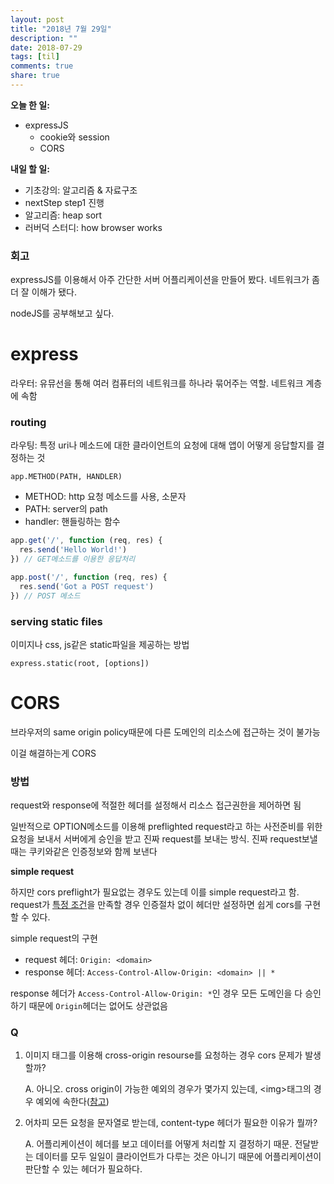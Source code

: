 ```yaml
---
layout: post
title: "2018년 7월 29일"
description: ""
date: 2018-07-29
tags: [til]
comments: true
share: true
---
```


**오늘 한 일:**

* expressJS
  * cookie와 session
  * CORS

**내일 할 일:**

* 기초강의: 알고리즘 & 자료구조
* nextStep step1 진행
* 알고리즘: heap sort
* 러버덕 스터디: how browser works

### 회고

expressJS를 이용해서 아주 간단한 서버 어플리케이션을 만들어 봤다. 네트워크가 좀 더 잘 이해가 됐다.

nodeJS를 공부해보고 싶다.

# express

라우터: 유뮤선을 통해 여러 컴퓨터의 네트워크를 하나라 묶어주는 역할. 네트워크 계층에 속함

### routing

라우팅: 특정 uri나 메소드에 대한 클라이언트의 요청에 대해 앱이 어떻게 응답할지를 결정하는 것

```
app.METHOD(PATH, HANDLER)
```

* METHOD: http 요청 메소드를 사용, 소문자
* PATH: server의 path
* handler: 핸들링하는 함수

```javascript
app.get('/', function (req, res) {
  res.send('Hello World!')
}) // GET메소드를 이용한 응답처리

app.post('/', function (req, res) {
  res.send('Got a POST request')
}) // POST 메소드
```

### serving static files

이미지나 css, js같은 static파일을 제공하는 방법

```
express.static(root, [options])
```

# CORS

브라우저의 same origin policy때문에 다른 도메인의 리소스에 접근하는 것이 불가능

이걸 해결하는게 CORS

### 방법

request와 response에 적절한 헤더를 설정해서 리소스 접근권한을 제어하면 됨

일반적으로 OPTION메소드를 이용해 preflighted request라고 하는 사전준비를 위한 요청을 보내서 서버에게 승인을 받고 진짜 request를 보내는 방식. 진짜 request보낼때는 쿠키와같은 인증정보와 함께 보낸다

**simple request**

하지만 cors preflight가 필요없는 경우도 있는데 이를 simple request라고 함. request가 [특정 조건](https://developer.mozilla.org/en-US/docs/Web/HTTP/CORS#Examples_of_access_control_scenarios)을 만족할 경우 인증절차 없이 헤더만 설정하면 쉽게 cors를 구현할 수 있다.

simple request의 구현

* request 헤더: `Origin: <domain>`
* response 헤더: `Access-Control-Allow-Origin: <domain> || *`

response 헤더가 `Access-Control-Allow-Origin: *`인 경우 모든 도메인을 다 승인하기 때문에 `Origin`헤더는 없어도 상관없음

### Q

1. 이미지 태그를 이용해 cross-origin resourse를 요청하는 경우 cors 문제가 발생할까?

   A. 아니오. cross origin이 가능한 예외의 경우가 몇가지 있는데, \<img\>태그의 경우 예외에 속한다([참고](https://developer.mozilla.org/en-US/docs/Web/Security/Same-origin_policy#Cross-origin_network_access))

2. 어차피 모든 요청을 문자열로 받는데, content-type 헤더가 필요한 이유가 뭘까?

   A. 어플리케이션이 헤더를 보고 데이터를 어떻게 처리할 지 결정하기 때문. 전달받는 데이터를 모두 일일이 클라이언트가 다루는 것은 아니기 때문에 어플리케이션이 판단할 수 있는 헤더가 필요하다.